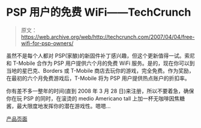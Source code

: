 # PSP 用户的免费 WiFi——TechCrunch

> 原文：<https://web.archive.org/web/http://techcrunch.com/2007/04/04/free-wifi-for-psp-owners/>

虽然不是每个人都对 PSP(家酿)的新固件补丁感兴趣，但这个更新值得一试。索尼和 T-Mobile 合作为 PSP 用户提供六个月的免费 WiFi 服务。是的，现在你可以到当地的星巴克、Borders 或 T-Mobile 商店去玩你的游戏，完全免费。作为奖励，在最初的六个月免费游戏后，T-Mobile 将为 PSP 用户提供热点账户的折扣率。

你有差不多一整年的时间(直到 2008 年 3 月 28 日)来注册，所以不要着急，确保你在玩 PSP 的同时，在滚烫的 medio Americano tall 上加一杯无咖啡因焦糖酱，最大限度地发挥你的潜在游戏性。嗯嗯…

[产品页面](https://web.archive.org/web/20210228201040/http://www.us.playstation.com/EP/Promotions/267)